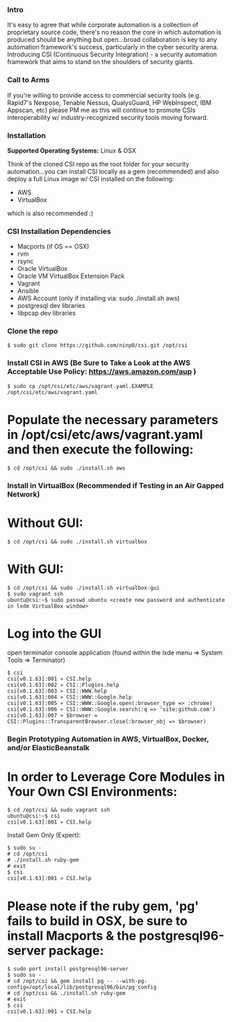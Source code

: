 ### **Intro** ###
It's easy to agree that while corporate automation is a collection of proprietary source code, there's no reason the core in which automation is produced should be anything but open...broad collaboration is key to any automation framework's success, particularly in the cyber security arena.  Introducing CSI (Continuous Security Integration) - a security automation framework that aims to stand on the shoulders of security giants.

### **Call to Arms** ###
If you're willing to provide access to commercial security tools (e.g. Rapid7's Nexpose, Tenable Nessus, QualysGuard, HP WebInspect, IBM Appscan, etc) please PM me as this will continue to promote CSIs interoperability w/ industry-recognized security tools moving forward.

### **Installation** ###
**Supported Operating Systems:** Linux & OSX

Think of the cloned CSI repo as the root folder for your security automation...you can install CSI locally as a gem (recommended) and also deploy a full Linux image w/ CSI installed on the following:

  - AWS
  - VirtualBox

which is also recommended :)


### **CSI Installation Dependencies** ###
  - Macports (if OS == OSX)
  - rvm
  - rsync
  - Oracle VirtualBox
  - Oracle VM VirtualBox Extension Pack
  - Vagrant
  - Ansible
  - AWS Account (only if installing via: sudo ./install.sh aws)
  - postgresql dev libraries
  - libpcap dev libraries

### **Clone the repo** ###

 `$ sudo git clone https://github.com/ninp0/csi.git /opt/csi`

### **Install CSI in AWS (Be Sure to Take a Look at the AWS Acceptable Use Policy: https://aws.amazon.com/aup )** ###

  `$ sudo cp /opt/csi/etc/aws/vagrant.yaml.EXAMPLE /opt/csi/etc/aws/vagrant.yaml`
  
  # Populate the necessary parameters in /opt/csi/etc/aws/vagrant.yaml and then execute the following:

  `$ cd /opt/csi && sudo ./install.sh aws`

### **Install in VirtualBox (Recommended if Testing in an Air Gapped Network)** ###
  # Without GUI:

 `$ cd /opt/csi && sudo ./install.sh virtualbox`

  # With GUI:

  ```
  $ cd /opt/csi && sudo ./install.sh virtualbox-gui
  $ sudo vagrant ssh
  ubuntu@csi:~$ sudo passwd ubuntu <create new password and authenticate in lxdm VirtualBox window>
  ```
  
  # Log into the GUI

  open terminator console application (found within the lxde menu => System Tools => Terminator)

  ```
  $ csi
  csi[v0.1.63]:001 » CSI.help
  csi[v0.1.63]:002 » CSI::Plugins.help
  csi[v0.1.63]:003 » CSI::WWW.help
  csi[v0.1.63]:004 » CSI::WWW::Google.help
  csi[v0.1.63]:005 » CSI::WWW::Google.open(:browser_type => :chrome)
  csi[v0.1.63]:006 » CSI::WWW::Google.search(:q => 'site:github.com')
  csi[v0.1.63]:007 » $browser = CSI::Plugins::TransparentBrowser.close(:browser_obj => $browser)
  ```

### **Begin Prototyping Automation in AWS, VirtualBox, Docker, and/or ElasticBeanstalk** ###
  # In order to Leverage Core Modules in Your Own CSI Environments:

  ```
  $ cd /opt/csi && sudo vagrant ssh
  ubuntu@csi:~$ csi
  csi[v0.1.63]:001 » CSI.help
  ```
  
Install Gem Only (Expert):

  ```
  $ sudo su -
  # cd /opt/csi
  # ./install.sh ruby-gem
  # exit
  $ csi
  csi[v0.1.63]:001 » CSI.help
  ```

  # Please note if the ruby gem, 'pg' fails to build in OSX, be sure to install Macports & the postgresql96-server package:

  ```
  $ sudo port install postgresql96-server
  $ sudo su -
  # cd /opt/csi && gem install pg -- --with-pg-config=/opt/local/lib/postgresql96/bin/pg_config
  # cd /opt/csi && ./install.sh ruby-gem
  # exit
  $ csi
  csi[v0.1.63]:001 » CSI.help
  ```
